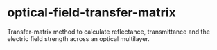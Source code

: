 # optical-field-transfer-matrix
Transfer-matrix method to calculate reflectance, transmittance and the electric field strength across an optical multilayer.

